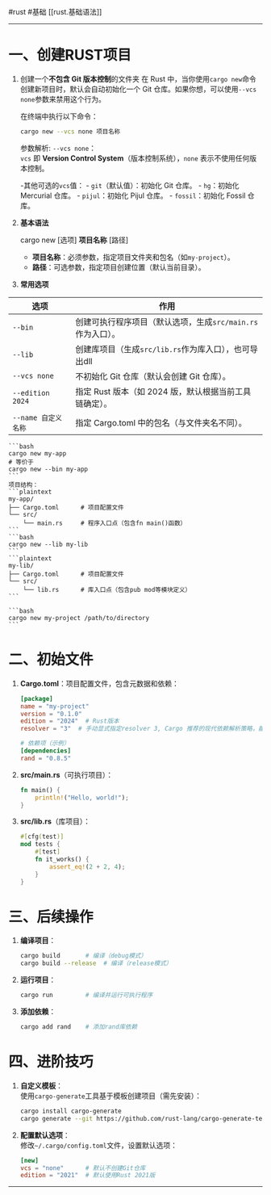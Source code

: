 #rust #基础
[[rust.基础语法]]

---
# 一、创建RUST项目
	
	
1. 创建一个**不包含 Git 版本控制**的文件夹
	在 Rust 中，当你使用`cargo new`命令创建新项目时，默认会自动初始化一个 Git 仓库。如果你想，可以使用`--vcs none`参数来禁用这个行为。
	
	在终端中执行以下命令：
	```bash
	cargo new --vcs none 项目名称
	```
	参数解析:
	`--vcs none`：  
	`vcs` 即 **Version Control System**（版本控制系统），`none` 表示不使用任何版本控制。
	
	-其他可选的`vcs`值：
		- `git`（默认值）：初始化 Git 仓库。
		- `hg`：初始化 Mercurial 仓库。
		- `pijul`：初始化 Pijul 仓库。
		- `fossil`：初始化 Fossil 仓库。  

2. **基本语法**
	
	cargo new [选项] **项目名称** [路径]
	
	- **项目名称**：必须参数，指定项目文件夹和包名（如`my-project`）。
	- **路径**：可选参数，指定项目创建位置（默认当前目录）。
	
3. **常用选项**

| 选项               | 作用                                   |
| ---------------- | ------------------------------------ |
| `--bin`          | 创建可执行程序项目（默认选项，生成`src/main.rs`作为入口）。 |
| `--lib`          | 创建库项目（生成`src/lib.rs`作为库入口），也可导出dll   |
| `--vcs none`     | 不初始化 Git 仓库（默认会创建 Git 仓库）。           |
| `--edition 2024` | 指定 Rust 版本（如 2024 版，默认根据当前工具链确定）。    |
| `--name 自定义名称`   | 指定 Cargo.toml 中的包名（与文件夹名不同）。         |
	```bash
	cargo new my-app
	# 等价于
	cargo new --bin my-app
	```
	项目结构：
	```plaintext
	my-app/
	├── Cargo.toml      # 项目配置文件
	└── src/
	    └── main.rs     # 程序入口点（包含fn main()函数）
	```
	```bash
	cargo new --lib my-lib
	``` 
	```plaintext
	my-lib/
	├── Cargo.toml      # 项目配置文件
	└── src/
	    └── lib.rs      # 库入口点（包含pub mod等模块定义）
	```
	
	```bash
	cargo new my-project /path/to/directory
	```
	



# 二、初始文件
	
	
1. **Cargo.toml**：项目配置文件，包含元数据和依赖： 
    ```toml
    [package]
    name = "my-project"
    version = "0.1.0"
    edition = "2024"  # Rust版本
	resolver = "3"  # 手动显式指定resolver 3, Cargo 推荐的现代依赖解析策略，能有效减少依赖冲突和编译时间。新项目建议默认使用
    
    # 依赖项（示例）
    [dependencies]
    rand = "0.8.5"
    ```
	
2. **src/main.rs**（可执行项目）：
    ```rust
    fn main() {
        println!("Hello, world!");
    }
    ```  
    
3. **src/lib.rs**（库项目）：
    ```rust
    #[cfg(test)]
    mod tests {
        #[test]
        fn it_works() {
            assert_eq!(2 + 2, 4);
        }
    }
    ```
# 三、后续操作

1. **编译项目**：
    ```bash
    cargo build       # 编译（debug模式）
    cargo build --release  # 编译（release模式）
    ```
    
2. **运行项目**：
    ```bash
    cargo run         # 编译并运行可执行程序
    ```
    
3. **添加依赖**：
    ```bash
    cargo add rand    # 添加rand库依赖
    ```
    

# 四、进阶技巧

1. **自定义模板**：  
    使用`cargo-generate`工具基于模板创建项目（需先安装）：
    ```bash
    cargo install cargo-generate
    cargo generate --git https://github.com/rust-lang/cargo-generate-template
    ```
    
2. **配置默认选项**：  
    修改`~/.cargo/config.toml`文件，设置默认选项：
    ```toml
    [new]
    vcs = "none"      # 默认不创建Git仓库
    edition = "2021"  # 默认使用Rust 2021版
    ```
 ---


















